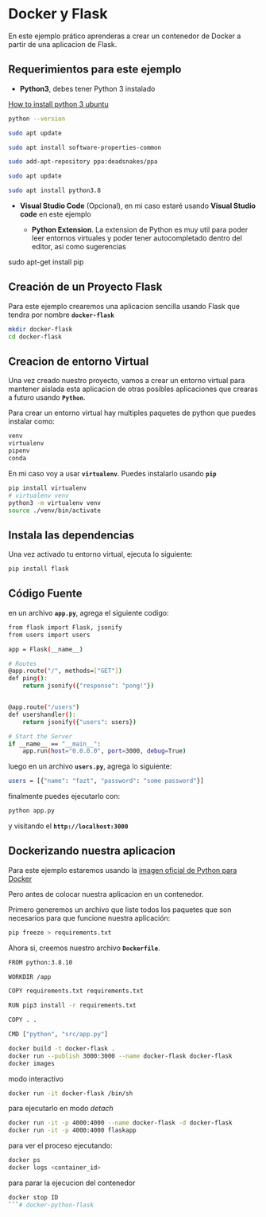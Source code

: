 #  Docker y Flask

En este ejemplo prático aprenderas a crear un contenedor de Docker a partir de una aplicacion de Flask.

## Requerimientos para este ejemplo

* **Python3**, debes tener Python 3 instalado

[How to install python 3 ubuntu](https://phoenixnap.com/kb/how-to-install-python-3-ubuntu)

```sh
python --version

sudo apt update

sudo apt install software-properties-common

sudo add-apt-repository ppa:deadsnakes/ppa

sudo apt update

sudo apt install python3.8
```




* **Visual Studio Code** (Opcional), en mi caso estaré usando **Visual Studio code** en este ejemplo

    * **Python Extension**. La extension de Python es muy util para poder leer entornos virtuales y poder tener autocompletado dentro del editor, asi como sugerencias


sudo apt-get install pip





## Creación de un Proyecto Flask

Para este ejemplo crearemos una aplicacion sencilla usando Flask que tendra por nombre **```docker-flask```**

```sh
mkdir docker-flask
cd docker-flask
```

## Creacion de entorno Virtual

Una vez creado nuestro proyecto, vamos a crear un entorno virtual para mantener aislada esta aplicacion de otras posibles aplicaciones que crearas a futuro usando **```Python```**.

Para crear un entorno virtual hay multiples paquetes de python que puedes instalar como:

```sh
venv
virtualenv
pipenv
conda
 ```
En mi caso voy a usar **```virtualenv```**. Puedes instalarlo usando **```pip```**

```sh
pip install virtualenv
# virtualenv venv
python3 -m virtualenv venv
source ./venv/bin/activate
```

## Instala las dependencias
Una vez activado tu entorno virtual, ejecuta lo siguiente:

```sh
pip install flask 
```

## Código Fuente
en un archivo **```app.py```**, agrega el siguiente codigo:


```sh
from flask import Flask, jsonify
from users import users

app = Flask(__name__)

# Routes
@app.route("/", methods=["GET"])
def ping():
    return jsonify({"response": "pong!"})


@app.route("/users")
def usershandler():
    return jsonify({"users": users})

# Start the Server
if __name__ == "__main__":
    app.run(host="0.0.0.0", port=3000, debug=True)
```

luego en un archivo **```users.py```**, agrega lo siguiente:

```sh
users = [{"name": "fazt", "password": "some password"}]
```

finalmente puedes ejecutarlo con:

```sh
python app.py
```

y visitando el **```http://localhost:3000```**

## Dockerizando nuestra aplicacion

Para este ejemplo estaremos usando la [imagen oficial de Python para Docker](https://hub.docker.com/_/python)

Pero antes de colocar nuestra aplicacion en un contenedor.

Primero generemos un archivo que liste todos los paquetes que son necesarios para que funcione nuestra aplicación:
```sh
pip freeze > requirements.txt
```

Ahora si, creemos nuestro archivo **```Dockerfile```**.

```sh
FROM python:3.8.10

WORKDIR /app

COPY requirements.txt requirements.txt

RUN pip3 install -r requirements.txt

COPY . .

CMD ["python", "src/app.py"]
```

```sh
docker build -t docker-flask .
docker run --publish 3000:3000 --name docker-flask docker-flask
docker images
```

modo interactivo

```sh
docker run -it docker-flask /bin/sh
```

para ejecutarlo en modo *detach*

```sh
docker run -it -p 4000:4000 --name docker-flask -d docker-flask
docker run -it -p 4000:4000 flaskapp
```

para ver el proceso ejecutando:

```sh
docker ps
docker logs <container_id>
```

para parar la ejecucion del contenedor

```sh
docker stop ID
```# docker-python-flask
